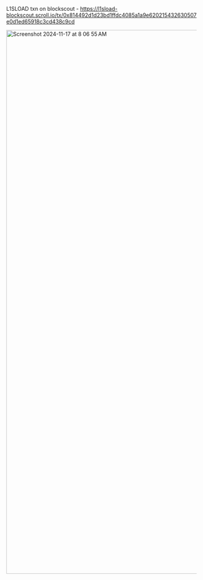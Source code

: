 L1SLOAD txn on blockscout - https://l1sload-blockscout.scroll.io/tx/0x814492d1d23bd1ffdc4085a1a9e620215432630507e0d1ed65918c3cd438c9cd

<img width="1440" alt="Screenshot 2024-11-17 at 8 06 55 AM" src="https://github.com/user-attachments/assets/15924e70-c2ca-4d40-97fc-5daba1d8c72f">
